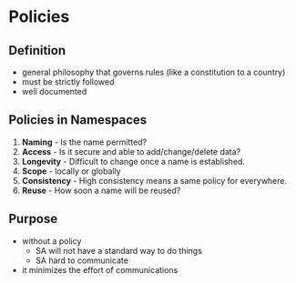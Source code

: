 # Policies
## Definition
- general philosophy that governs rules (like a constitution to a country)
- must be strictly followed
- well documented

## Policies in Namespaces
1. __Naming__ - Is the name permitted?
2. __Access__ - Is it secure and able to add/change/delete data?
3. __Longevity__ - Difficult to change once a name is established.
4. __Scope__ - locally or globally
5. __Consistency__ - High consistency means a same policy for everywhere.
6. __Reuse__ - How soon a name will be reused?

## Purpose
- without a policy
  - SA will not have a standard way to do things
  - SA hard to communicate
- it minimizes the effort of communications
